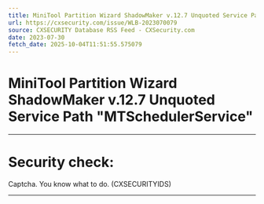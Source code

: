 ```yaml
---
title: MiniTool Partition Wizard ShadowMaker v.12.7 Unquoted Service Path "MTSchedulerService"
url: https://cxsecurity.com/issue/WLB-2023070079
source: CXSECURITY Database RSS Feed - CXSecurity.com
date: 2023-07-30
fetch_date: 2025-10-04T11:51:55.575079
---
```


# MiniTool Partition Wizard ShadowMaker v.12.7 Unquoted Service Path "MTSchedulerService"

---

# Security check:

Captcha. You know what to do. (CXSECURITYIDS)

---